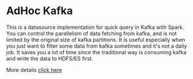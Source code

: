 # AdHoc Kafka

This is a datasource implementation for quick query in Kafka with Spark. 
You can control the parallelism of data fetching from kafka, and is not limited by the original size of kafka partitions. 
It is useful especially when you just want to filter some data from kafka sometimes and it's not a daily job. 
It saves you a lot of time since the traditional way is consuming kafka and write the data to HDFS/ES first.

More details [click here](https://github.com/allwefantasy/spark-adhoc-kafka)